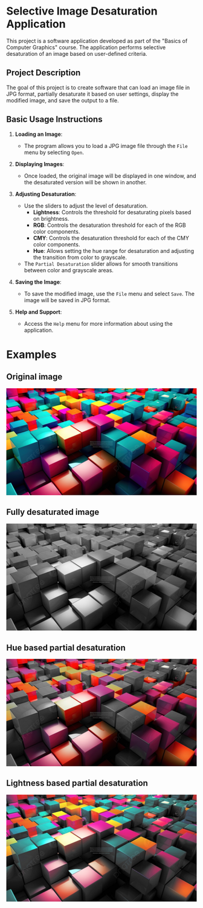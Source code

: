 # Selective Image Desaturation Application

This project is a software application developed as part of the "Basics of Computer Graphics" course. The application performs selective desaturation of an image based on user-defined criteria.


## Project Description

The goal of this project is to create software that can load an image file in JPG format, partially desaturate it based on user settings, display the modified image, and save the output to a file.

## Basic Usage Instructions

1. **Loading an Image**:
   - The program allows you to load a JPG image file through the `File` menu by selecting `Open`.
   
2. **Displaying Images**:
   - Once loaded, the original image will be displayed in one window, and the desaturated version will be shown in another.

3. **Adjusting Desaturation**:
   - Use the sliders to adjust the level of desaturation. 
     - **Lightness**: Controls the threshold for desaturating pixels based on brightness.
     - **RGB**: Controls the desaturation threshold for each of the RGB color components.
     - **CMY**: Controls the desaturation threshold for each of the CMY color components.
     - **Hue**: Allows setting the hue range for desaturation and adjusting the transition from color to grayscale.
   - The `Partial Desaturation` slider allows for smooth transitions between color and grayscale areas.

4. **Saving the Image**:
   - To save the modified image, use the `File` menu and select `Save`. The image will be saved in JPG format.

5. **Help and Support**:
   - Access the `Help` menu for more information about using the application.

# Examples
## Original image
![Original Image](images/test/test_1.jpg)
## Fully desaturated image
![Fully desaturated image](images/examples/full_desaturation.jpg)
## Hue based partial desaturation
![Partially desaturated image, with respect to hue](images/examples/hue_based_desaturation.jpg)
## Lightness based partial desaturation
![Partially desaturated image, with respect to lighting](images/examples/desaturated_1.jpg)

